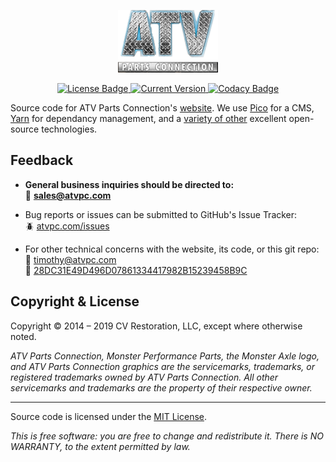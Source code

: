 <p align="center">
    <img src="https://raw.githubusercontent.com/atvpc/atvpc.com/master/themes/atvpc-bootstrap/img/logo.png" alt="ATV Parts Connection Logo">
</p>
<p align="center">
    <a href="https://github.com/atvpc/atvpc.com/blob/master/LICENSE">
        <img src="https://img.shields.io/github/license/atvpc/atvpc.com.svg" alt="License Badge">
    </a>
    <a href="https://github.com/atvpc/atvpc.com/releases">
        <img src="https://img.shields.io/github/tag/atvpc/atvpc.com.svg" alt="Current Version">
    </a>
    <a href="https://www.codacy.com/app/timothykeith/atvpc.com">
        <img src="https://api.codacy.com/project/badge/Grade/c18d8f710dc744fb940f1124b0f9378e" alt="Codacy Badge">
    </a>
</p>

Source code for ATV Parts Connection's [website](http://atvpc.com). We use [Pico](https://github.com/picocms/Pico) for a CMS, [Yarn](https://yarnpkg.com/en/) for dependancy management, and a [variety of other](https://github.com/atvpc/atvpc.com/blob/bootstrap/humans.txt) excellent open-source technologies.

## Feedback

- **General business inquiries should be directed to:**  
  :email: **[sales@atvpc.com](mailto:sales@atvpc.com)**

- Bug reports or issues can be submitted to GitHub's Issue Tracker:  
  :beetle: [atvpc.com/issues](https://github.com/atvpc/atvpc.com/issues)

- For other technical concerns with the website, its code, or this git repo:  
  :email: [timothy@atvpc.com](mailto:timothy@atvpc.com)  
  :key: [28DC31E49D496D07861334417982B15239458B9C](https://gist.github.com/keithieopia/9dd6d4197f76c244e2e0daa4ebcd5c15)


## Copyright & License
Copyright &copy; 2014 &ndash; 2019 CV Restoration, LLC, except where otherwise noted.

*ATV Parts Connection, Monster Performance Parts, the Monster Axle logo, and ATV Parts Connection graphics are the servicemarks, trademarks, or registered trademarks owned by ATV Parts Connection. All other servicemarks and trademarks are the property of their respective owner.*

---

Source code is licensed under the [MIT License](https://github.com/atvpc/atvpc.com/blob/master/LICENSE).

*This is free software: you are free to change and redistribute it. There is NO WARRANTY, to the extent permitted by law.*
